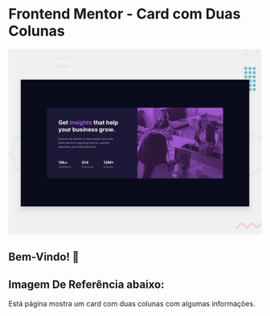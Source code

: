 # Frontend Mentor - Card com Duas Colunas

![Design preview for the Stats preview card component coding challenge](./design/desktop-preview.jpg)

## Bem-Vindo! 👋

## Imagem De Referência abaixo:
Está página mostra um card com duas colunas com algumas informações.

